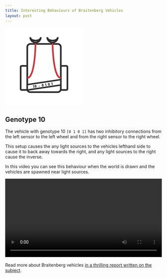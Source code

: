 ```yaml
---
title: Interesting Behaviours of Braitenberg Vehicles
layout: post
---
```


![](/media/images/10.png)

## Genotype 10

The vehicle with genotype 10 <code>[0 1 0 1]</code> has two inhibitory connections from the left sensor to the left wheel and from the right sensor to the right wheel.

This setup causes the any light sources to the vehicles lefthand side to cause it to back away towards the right, and any light sources to the right cause the inverse.

In this video you can see this behaviour when the world is drawn and the vehicles are spawned near light sources.

<video controls width="100%">
	<source src="/media/video/turtles_1.mp4" >
	<source src="/media/video/turtles_1.ogv" >
</video>

Read more about Braitenberg vehicles [in a thrilling report written on the subject](/media/documents/paial-cw3.pdf).